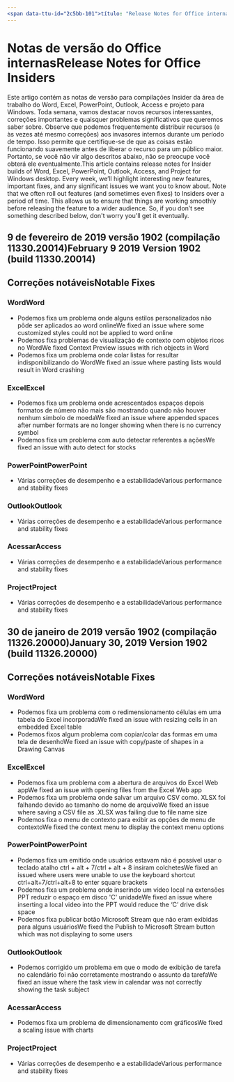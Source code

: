 ```yaml
---
<span data-ttu-id="2c5bb-101">título: "Release Notes for Office internas" ms.author: andrewmo autor: mikho manager: andrewmo ms.date: 2/11/2019 ms.audience: Win32 Fast ms.topic: referência ms.service: o365 proplus localization_priority: ms.collection crítico: RelNotes_ProPlus Descrição: "fornece internas Fast público com a lista mais recente dos principais recursos novos, correções ou problemas conhecidos</span><span class="sxs-lookup"><span data-stu-id="2c5bb-101">title: "Release Notes for Office Insiders" ms.author: andrewmo author: mikho manager: andrewmo ms.date: 2/11/2019 ms.audience: Win32 Fast ms.topic: reference ms.service: o365-proplus- localization_priority: Critical ms.collection: RelNotes_ProPlus description: "Provides Insiders Fast audience with the latest list of key new features, fixes or known issues</span></span>
---
```


# <a name="release-notes-for-office-insiders"></a><span data-ttu-id="2c5bb-102">Notas de versão do Office internas</span><span class="sxs-lookup"><span data-stu-id="2c5bb-102">Release Notes for Office Insiders</span></span>

<span data-ttu-id="2c5bb-p101">Este artigo contém as notas de versão para compilações Insider da área de trabalho do Word, Excel, PowerPoint, Outlook, Access e projeto para Windows. Toda semana, vamos destacar novos recursos interessantes, correções importantes e quaisquer problemas significativos que queremos saber sobre. Observe que podemos frequentemente distribuir recursos (e às vezes até mesmo correções) aos invasores internos durante um período de tempo. Isso permite que certifique-se de que as coisas estão funcionando suavemente antes de liberar o recurso para um público maior. Portanto, se você não vir algo descritos abaixo, não se preocupe você obterá ele eventualmente.</span><span class="sxs-lookup"><span data-stu-id="2c5bb-p101">This article contains release notes for Insider builds of Word, Excel, PowerPoint, Outlook, Access, and Project for Windows desktop. Every week, we’ll highlight interesting new features, important fixes, and any significant issues we want you to know about. Note that we often roll out features (and sometimes even fixes) to Insiders over a period of time. This allows us to ensure that things are working smoothly before releasing the feature to a wider audience. So, if you don’t see something described below, don't worry you'll get it eventually.</span></span>  

## <a name="february-9-2019-version-1902-build-1133020014"></a><span data-ttu-id="2c5bb-108">9 de fevereiro de 2019 versão 1902 (compilação 11330.20014)</span><span class="sxs-lookup"><span data-stu-id="2c5bb-108">February 9 2019 Version 1902 (build 11330.20014)</span></span>


## <a name="notable-fixes"></a><span data-ttu-id="2c5bb-109">Correções notáveis</span><span class="sxs-lookup"><span data-stu-id="2c5bb-109">Notable Fixes</span></span>

### <a name="word"></a><span data-ttu-id="2c5bb-110">Word</span><span class="sxs-lookup"><span data-stu-id="2c5bb-110">Word</span></span> 
- <span data-ttu-id="2c5bb-111">Podemos fixa um problema onde alguns estilos personalizados não pôde ser aplicados ao word online</span><span class="sxs-lookup"><span data-stu-id="2c5bb-111">We fixed an issue where some customized styles could not be applied to word online</span></span>
- <span data-ttu-id="2c5bb-112">Podemos fixa problemas de visualização de contexto com objetos ricos no Word</span><span class="sxs-lookup"><span data-stu-id="2c5bb-112">We fixed Context Preview issues with rich objects in Word</span></span>
- <span data-ttu-id="2c5bb-113">Podemos fixa um problema onde colar listas for resultar indisponibilizando do Word</span><span class="sxs-lookup"><span data-stu-id="2c5bb-113">We fixed an issue where pasting lists  would result in Word crashing</span></span>

### <a name="excel"></a><span data-ttu-id="2c5bb-114">Excel</span><span class="sxs-lookup"><span data-stu-id="2c5bb-114">Excel</span></span>
- <span data-ttu-id="2c5bb-115">Podemos fixa um problema onde acrescentados espaços depois formatos de número não mais são mostrando quando não houver nenhum símbolo de moeda</span><span class="sxs-lookup"><span data-stu-id="2c5bb-115">We fixed an issue where appended spaces after number formats are no longer showing when there is no currency symbol</span></span>
- <span data-ttu-id="2c5bb-116">Podemos fixa um problema com auto detectar referentes a ações</span><span class="sxs-lookup"><span data-stu-id="2c5bb-116">We fixed an issue with auto detect for stocks</span></span>

### <a name="powerpoint"></a><span data-ttu-id="2c5bb-117">PowerPoint</span><span class="sxs-lookup"><span data-stu-id="2c5bb-117">PowerPoint</span></span>
- <span data-ttu-id="2c5bb-118">Várias correções de desempenho e a estabilidade</span><span class="sxs-lookup"><span data-stu-id="2c5bb-118">Various performance and stability fixes</span></span>

### <a name="outlook"></a><span data-ttu-id="2c5bb-119">Outlook</span><span class="sxs-lookup"><span data-stu-id="2c5bb-119">Outlook</span></span>
- <span data-ttu-id="2c5bb-120">Várias correções de desempenho e a estabilidade</span><span class="sxs-lookup"><span data-stu-id="2c5bb-120">Various performance and stability fixes</span></span>

### <a name="access"></a><span data-ttu-id="2c5bb-121">Acessar</span><span class="sxs-lookup"><span data-stu-id="2c5bb-121">Access</span></span>
- <span data-ttu-id="2c5bb-122">Várias correções de desempenho e a estabilidade</span><span class="sxs-lookup"><span data-stu-id="2c5bb-122">Various performance and stability fixes</span></span>

### <a name="project"></a><span data-ttu-id="2c5bb-123">Project</span><span class="sxs-lookup"><span data-stu-id="2c5bb-123">Project</span></span>
- <span data-ttu-id="2c5bb-124">Várias correções de desempenho e a estabilidade</span><span class="sxs-lookup"><span data-stu-id="2c5bb-124">Various performance and stability fixes</span></span>




## <a name="january-30-2019-version-1902-build-1132620000"></a><span data-ttu-id="2c5bb-125">30 de janeiro de 2019 versão 1902 (compilação 11326.20000)</span><span class="sxs-lookup"><span data-stu-id="2c5bb-125">January 30, 2019 Version 1902 (build 11326.20000)</span></span>


## <a name="notable-fixes"></a><span data-ttu-id="2c5bb-126">Correções notáveis</span><span class="sxs-lookup"><span data-stu-id="2c5bb-126">Notable Fixes</span></span>

### <a name="word"></a><span data-ttu-id="2c5bb-127">Word</span><span class="sxs-lookup"><span data-stu-id="2c5bb-127">Word</span></span> 
- <span data-ttu-id="2c5bb-128">Podemos fixa um problema com o redimensionamento células em uma tabela do Excel incorporada</span><span class="sxs-lookup"><span data-stu-id="2c5bb-128">We fixed an issue with resizing cells in an embedded Excel table</span></span>
- <span data-ttu-id="2c5bb-129">Podemos fixos algum problema com copiar/colar das formas em uma tela de desenho</span><span class="sxs-lookup"><span data-stu-id="2c5bb-129">We fixed an issue with copy/paste of shapes in a Drawing Canvas</span></span>

### <a name="excel"></a><span data-ttu-id="2c5bb-130">Excel</span><span class="sxs-lookup"><span data-stu-id="2c5bb-130">Excel</span></span>
- <span data-ttu-id="2c5bb-131">Podemos fixa um problema com a abertura de arquivos do Excel Web app</span><span class="sxs-lookup"><span data-stu-id="2c5bb-131">We fixed an issue with opening files from the Excel Web app</span></span>
- <span data-ttu-id="2c5bb-132">Podemos fixa um problema onde salvar um arquivo CSV como. XLSX foi falhando devido ao tamanho do nome de arquivo</span><span class="sxs-lookup"><span data-stu-id="2c5bb-132">We fixed an issue where saving a CSV file as .XLSX was failing due to file name size</span></span>
- <span data-ttu-id="2c5bb-133">Podemos fixa o menu de contexto para exibir as opções de menu de contexto</span><span class="sxs-lookup"><span data-stu-id="2c5bb-133">We fixed the context menu to display the context menu options</span></span>

### <a name="powerpoint"></a><span data-ttu-id="2c5bb-134">PowerPoint</span><span class="sxs-lookup"><span data-stu-id="2c5bb-134">PowerPoint</span></span>
- <span data-ttu-id="2c5bb-135">Podemos fixa um emitido onde usuários estavam não é possível usar o teclado atalho ctrl + alt + 7/ctrl + alt + 8 insiram colchetes</span><span class="sxs-lookup"><span data-stu-id="2c5bb-135">We fixed an issued where users were unable to use the keyboard shortcut ctrl+alt+7/ctrl+alt+8 to enter square brackets</span></span>
- <span data-ttu-id="2c5bb-136">Podemos fixa um problema onde inserindo um vídeo local na extensões PPT reduzir o espaço em disco 'C' unidade</span><span class="sxs-lookup"><span data-stu-id="2c5bb-136">We fixed an issue where inserting a local video into the PPT would reduce the ‘C’ drive disk space</span></span>
- <span data-ttu-id="2c5bb-137">Podemos fixa publicar botão Microsoft Stream que não eram exibidas para alguns usuários</span><span class="sxs-lookup"><span data-stu-id="2c5bb-137">We fixed the Publish to Microsoft Stream button which was not displaying to some users</span></span>

### <a name="outlook"></a><span data-ttu-id="2c5bb-138">Outlook</span><span class="sxs-lookup"><span data-stu-id="2c5bb-138">Outlook</span></span>
- <span data-ttu-id="2c5bb-139">Podemos corrigido um problema em que o modo de exibição de tarefa no calendário foi não corretamente mostrando o assunto da tarefa</span><span class="sxs-lookup"><span data-stu-id="2c5bb-139">We fixed an issue where the task view in calendar was  not correctly showing the task subject</span></span>

### <a name="access"></a><span data-ttu-id="2c5bb-140">Acessar</span><span class="sxs-lookup"><span data-stu-id="2c5bb-140">Access</span></span>
- <span data-ttu-id="2c5bb-141">Podemos fixa um problema de dimensionamento com gráficos</span><span class="sxs-lookup"><span data-stu-id="2c5bb-141">We fixed a scaling issue with charts</span></span>

### <a name="project"></a><span data-ttu-id="2c5bb-142">Project</span><span class="sxs-lookup"><span data-stu-id="2c5bb-142">Project</span></span>
- <span data-ttu-id="2c5bb-143">Várias correções de desempenho e a estabilidade</span><span class="sxs-lookup"><span data-stu-id="2c5bb-143">Various performance and stability fixes</span></span>
